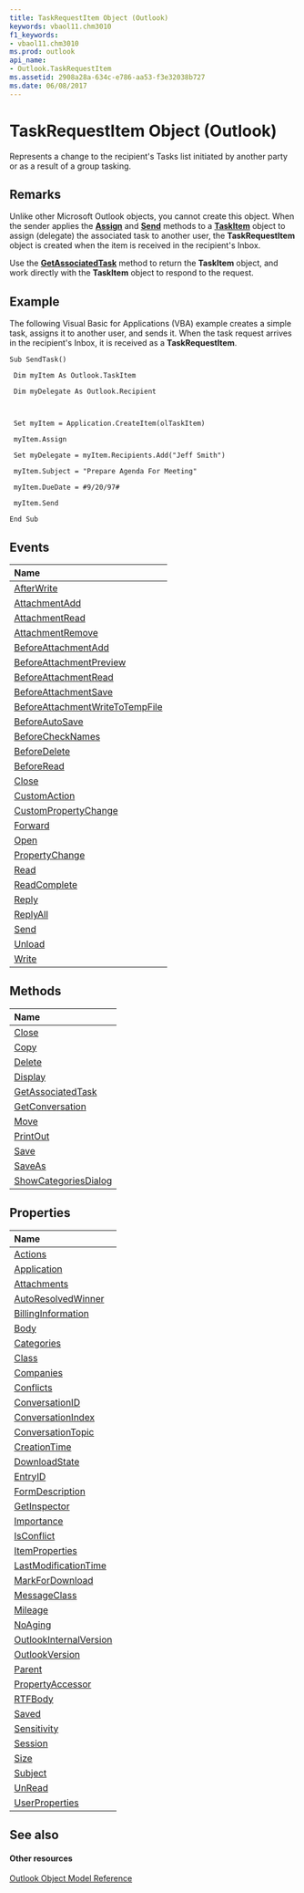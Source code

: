 ```yaml
---
title: TaskRequestItem Object (Outlook)
keywords: vbaol11.chm3010
f1_keywords:
- vbaol11.chm3010
ms.prod: outlook
api_name:
- Outlook.TaskRequestItem
ms.assetid: 2908a28a-634c-e786-aa53-f3e32038b727
ms.date: 06/08/2017
---
```



# TaskRequestItem Object (Outlook)

Represents a change to the recipient's Tasks list initiated by another party or as a result of a group tasking.


## Remarks

Unlike other Microsoft Outlook objects, you cannot create this object. When the sender applies the **[Assign](taskitem-assign-method-outlook.md)** and **[Send](taskitem-send-method-outlook.md)** methods to a **[TaskItem](taskitem-object-outlook.md)** object to assign (delegate) the associated task to another user, the **TaskRequestItem** object is created when the item is received in the recipient's Inbox.

Use the **[GetAssociatedTask](taskrequestitem-getassociatedtask-method-outlook.md)** method to return the **TaskItem** object, and work directly with the **TaskItem** object to respond to the request.


## Example

The following Visual Basic for Applications (VBA) example creates a simple task, assigns it to another user, and sends it. When the task request arrives in the recipient's Inbox, it is received as a **TaskRequestItem**.






```
Sub SendTask() 
 
 Dim myItem As Outlook.TaskItem 
 
 Dim myDelegate As Outlook.Recipient 
 
 
 
 Set myItem = Application.CreateItem(olTaskItem) 
 
 myItem.Assign 
 
 Set myDelegate = myItem.Recipients.Add("Jeff Smith") 
 
 myItem.Subject = "Prepare Agenda For Meeting" 
 
 myItem.DueDate = #9/20/97# 
 
 myItem.Send 
 
End Sub
```


## Events



|**Name**|
|:-----|
|[AfterWrite](taskrequestitem-afterwrite-event-outlook.md)|
|[AttachmentAdd](taskrequestitem-attachmentadd-event-outlook.md)|
|[AttachmentRead](taskrequestitem-attachmentread-event-outlook.md)|
|[AttachmentRemove](taskrequestitem-attachmentremove-event-outlook.md)|
|[BeforeAttachmentAdd](taskrequestitem-beforeattachmentadd-event-outlook.md)|
|[BeforeAttachmentPreview](taskrequestitem-beforeattachmentpreview-event-outlook.md)|
|[BeforeAttachmentRead](taskrequestitem-beforeattachmentread-event-outlook.md)|
|[BeforeAttachmentSave](taskrequestitem-beforeattachmentsave-event-outlook.md)|
|[BeforeAttachmentWriteToTempFile](taskrequestitem-beforeattachmentwritetotempfile-event-outlook.md)|
|[BeforeAutoSave](taskrequestitem-beforeautosave-event-outlook.md)|
|[BeforeCheckNames](taskrequestitem-beforechecknames-event-outlook.md)|
|[BeforeDelete](taskrequestitem-beforedelete-event-outlook.md)|
|[BeforeRead](taskrequestitem-beforeread-event-outlook.md)|
|[Close](taskrequestitem-close-event-outlook.md)|
|[CustomAction](taskrequestitem-customaction-event-outlook.md)|
|[CustomPropertyChange](taskrequestitem-custompropertychange-event-outlook.md)|
|[Forward](taskrequestitem-forward-event-outlook.md)|
|[Open](taskrequestitem-open-event-outlook.md)|
|[PropertyChange](taskrequestitem-propertychange-event-outlook.md)|
|[Read](taskrequestitem-read-event-outlook.md)|
|[ReadComplete](taskrequestitem-readcomplete-event-outlook.md)|
|[Reply](taskrequestitem-reply-event-outlook.md)|
|[ReplyAll](taskrequestitem-replyall-event-outlook.md)|
|[Send](taskrequestitem-send-event-outlook.md)|
|[Unload](taskrequestitem-unload-event-outlook.md)|
|[Write](taskrequestitem-write-event-outlook.md)|

## Methods



|**Name**|
|:-----|
|[Close](taskrequestitem-close-method-outlook.md)|
|[Copy](taskrequestitem-copy-method-outlook.md)|
|[Delete](taskrequestitem-delete-method-outlook.md)|
|[Display](taskrequestitem-display-method-outlook.md)|
|[GetAssociatedTask](taskrequestitem-getassociatedtask-method-outlook.md)|
|[GetConversation](taskrequestitem-getconversation-method-outlook.md)|
|[Move](taskrequestitem-move-method-outlook.md)|
|[PrintOut](taskrequestitem-printout-method-outlook.md)|
|[Save](taskrequestitem-save-method-outlook.md)|
|[SaveAs](taskrequestitem-saveas-method-outlook.md)|
|[ShowCategoriesDialog](taskrequestitem-showcategoriesdialog-method-outlook.md)|

## Properties



|**Name**|
|:-----|
|[Actions](taskrequestitem-actions-property-outlook.md)|
|[Application](taskrequestitem-application-property-outlook.md)|
|[Attachments](taskrequestitem-attachments-property-outlook.md)|
|[AutoResolvedWinner](taskrequestitem-autoresolvedwinner-property-outlook.md)|
|[BillingInformation](taskrequestitem-billinginformation-property-outlook.md)|
|[Body](taskrequestitem-body-property-outlook.md)|
|[Categories](taskrequestitem-categories-property-outlook.md)|
|[Class](taskrequestitem-class-property-outlook.md)|
|[Companies](taskrequestitem-companies-property-outlook.md)|
|[Conflicts](taskrequestitem-conflicts-property-outlook.md)|
|[ConversationID](taskrequestitem-conversationid-property-outlook.md)|
|[ConversationIndex](taskrequestitem-conversationindex-property-outlook.md)|
|[ConversationTopic](taskrequestitem-conversationtopic-property-outlook.md)|
|[CreationTime](taskrequestitem-creationtime-property-outlook.md)|
|[DownloadState](taskrequestitem-downloadstate-property-outlook.md)|
|[EntryID](taskrequestitem-entryid-property-outlook.md)|
|[FormDescription](taskrequestitem-formdescription-property-outlook.md)|
|[GetInspector](taskrequestitem-getinspector-property-outlook.md)|
|[Importance](taskrequestitem-importance-property-outlook.md)|
|[IsConflict](taskrequestitem-isconflict-property-outlook.md)|
|[ItemProperties](taskrequestitem-itemproperties-property-outlook.md)|
|[LastModificationTime](taskrequestitem-lastmodificationtime-property-outlook.md)|
|[MarkForDownload](taskrequestitem-markfordownload-property-outlook.md)|
|[MessageClass](taskrequestitem-messageclass-property-outlook.md)|
|[Mileage](taskrequestitem-mileage-property-outlook.md)|
|[NoAging](taskrequestitem-noaging-property-outlook.md)|
|[OutlookInternalVersion](taskrequestitem-outlookinternalversion-property-outlook.md)|
|[OutlookVersion](taskrequestitem-outlookversion-property-outlook.md)|
|[Parent](taskrequestitem-parent-property-outlook.md)|
|[PropertyAccessor](taskrequestitem-propertyaccessor-property-outlook.md)|
|[RTFBody](taskrequestitem-rtfbody-property-outlook.md)|
|[Saved](taskrequestitem-saved-property-outlook.md)|
|[Sensitivity](taskrequestitem-sensitivity-property-outlook.md)|
|[Session](taskrequestitem-session-property-outlook.md)|
|[Size](taskrequestitem-size-property-outlook.md)|
|[Subject](taskrequestitem-subject-property-outlook.md)|
|[UnRead](taskrequestitem-unread-property-outlook.md)|
|[UserProperties](taskrequestitem-userproperties-property-outlook.md)|

## See also


#### Other resources


[Outlook Object Model Reference](http://msdn.microsoft.com/library/73221b13-d8d8-99b8-3394-b95dbbfd5ddc%28Office.15%29.aspx)
